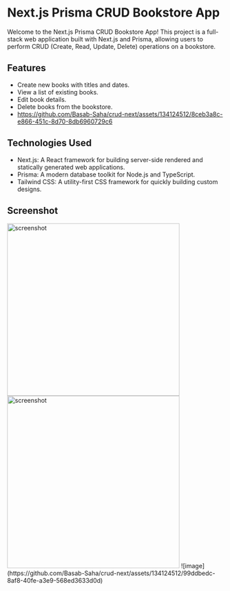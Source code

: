 # Next.js Prisma CRUD Bookstore App

Welcome to the Next.js Prisma CRUD Bookstore App! This project is a full-stack web application built with Next.js and Prisma, allowing users to perform CRUD (Create, Read, Update, Delete) operations on a bookstore.

## Features

- Create new books with titles and dates.
- View a list of existing books.
- Edit book details.
- Delete books from the bookstore.
- https://github.com/Basab-Saha/crud-next/assets/134124512/8ceb3a8c-e866-451c-8d70-8db6960729c6

## Technologies Used

- Next.js: A React framework for building server-side rendered and statically generated web applications.
- Prisma: A modern database toolkit for Node.js and TypeScript.
- Tailwind CSS: A utility-first CSS framework for quickly building custom designs.

## Screenshot

<img src="https://github.com/Basab-Saha/crud-next/assets/134124512/b80b0d2b-ab34-4907-bbdd-6d3ac342a083" alt="screenshot" width="400">
<img src="https://github.com/Basab-Saha/crud-next/assets/134124512/8ceb3a8c-e866-451c-8d70-8db6960729c6" alt="screenshot" width="400 height="200">
![image](https://github.com/Basab-Saha/crud-next/assets/134124512/99ddbedc-8af8-40fe-a3e9-568ed3633d0d)






